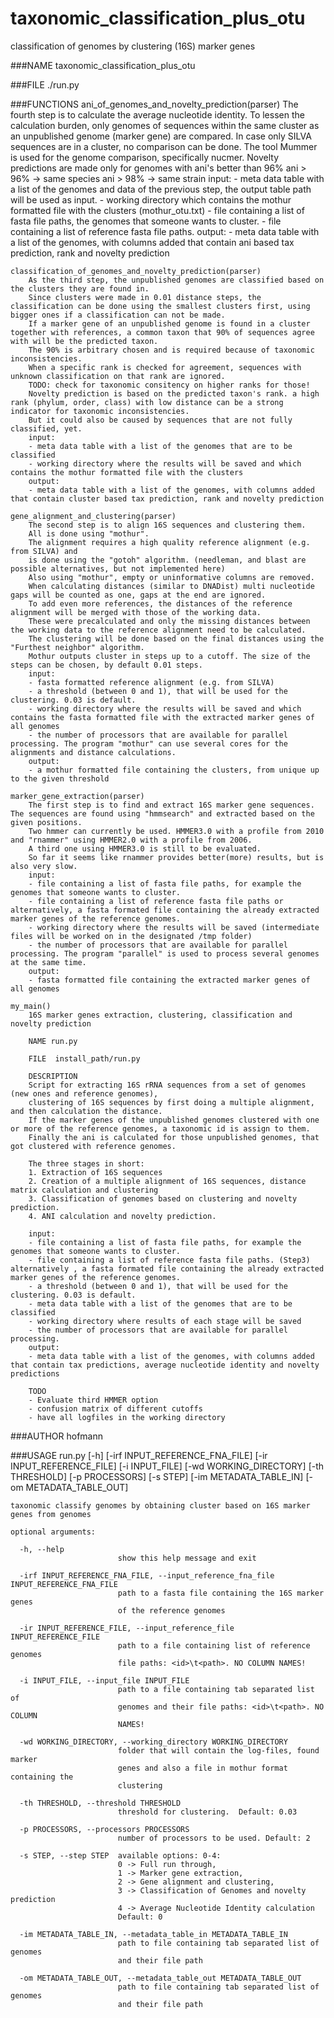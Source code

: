 taxonomic_classification_plus_otu
=================================

classification of genomes by clustering (16S) marker genes

###NAME
	taxonomic_classification_plus_otu

###FILE
	./run.py

###FUNCTIONS
	ani_of_genomes_and_novelty_prediction(parser)
		The fourth step is to calculate the average nucleotide identity.
		To lessen the calculation burden, only genomes of sequences within the same cluster as an unpublished genome (marker gene) are compared.
		In case only SILVA sequences are in a cluster, no comparison can be done.
		The tool Mummer is used for the genome comparison, specifically nucmer.
		Novelty predictions are made only for genomes with ani's better than 96%
		ani > 96% -> same species
		ani > 98% -> same strain
		input:
		- meta data table with a list of the genomes and data of the previous step, the output table path will be used as input.
		- working directory which contains the mothur formatted file with the clusters (mothur_otu.txt)
		- file containing a list of fasta file paths, the genomes that someone wants to cluster.
		- file containing a list of reference fasta file paths.
		output:
		- meta data table with a list of the genomes, with columns added that contain ani based tax prediction, rank and novelty prediction

	classification_of_genomes_and_novelty_prediction(parser)
		As the third step, the unpublished genomes are classified based on the clusters they are found in.
		Since clusters were made in 0.01 distance steps, the classification can be done using the smallest clusters first, using bigger ones if a classification can not be made.
		If a marker gene of an unpublished genome is found in a cluster together with references, a common taxon that 90% of sequences agree with will be the predicted taxon.
		The 90% is arbitrary chosen and is required because of taxonomic inconsistencies.
		When a specific rank is checked for agreement, sequences with unknown classification on that rank are ignored.
		TODO: check for taxonomic consitency on higher ranks for those!
		Novelty prediction is based on the predicted taxon's rank. a high rank (phylum, order, class) with low distance can be a strong indicator for taxonomic inconsistencies.
		But it could also be caused by sequences that are not fully classified, yet.
		input:
		- meta data table with a list of the genomes that are to be classified
		- working directory where the results will be saved and which contains the mothur formatted file with the clusters
		output:
		- meta data table with a list of the genomes, with columns added that contain cluster based tax prediction, rank and novelty prediction
		
	gene_alignment_and_clustering(parser)
		The second step is to align 16S sequences and clustering them.
		All is done using "mothur".
		The alignment requires a high quality reference alignment (e.g. from SILVA) and
		is done using the "gotoh" algorithm. (needleman, and blast are possible alternatives, but not implemented here)
		Also using "mothur", empty or uninformative columns are removed.
		When calculating distances (similar to DNADist) multi nucleotide gaps will be counted as one, gaps at the end are ignored.
		To add even more references, the distances of the reference alignment will be merged with those of the working data.
		These were precalculated and only the missing distances between the working data to the reference alignment need to be calculated.
		The clustering will be done based on the final distances using the "Furthest neighbor" algorithm.
		Mothur outputs cluster in steps up to a cutoff. The size of the steps can be chosen, by default 0.01 steps.
		input:
		- fasta formatted reference alignment (e.g. from SILVA)
		- a threshold (between 0 and 1), that will be used for the clustering. 0.03 is default.
		- working directory where the results will be saved and which contains the fasta formatted file with the extracted marker genes of all genomes
		- the number of processors that are available for parallel processing. The program "mothur" can use several cores for the alignments and distance calculations.
		output:
		- a mothur formatted file containing the clusters, from unique up to the given threshold
	
	marker_gene_extraction(parser)
		The first step is to find and extract 16S marker gene sequences. The sequences are found using "hmmsearch" and extracted based on the given positions.
		Two hmmer can currently be used. HMMER3.0 with a profile from 2010 and "rnammer" using HMMER2.0 with a profile from 2006.
		A third one using HMMER3.0 is still to be evaluated.
		So far it seems like rnammer provides better(more) results, but is also very slow.
		input:
		- file containing a list of fasta file paths, for example the genomes that someone wants to cluster.
		- file containing a list of reference fasta file paths or alternatively, a fasta formated file containing the already extracted marker genes of the reference genomes.
		- working directory where the results will be saved (intermediate files will be worked on in the designated /tmp folder)
		- the number of processors that are available for parallel processing. The program "parallel" is used to process several genomes at the same time.
		output:
		- fasta formatted file containing the extracted marker genes of all genomes
	
	my_main()
		16S marker genes extraction, clustering, classification and novelty prediction
		
		NAME run.py
		
		FILE  install_path/run.py
		
		DESCRIPTION
		Script for extracting 16S rRNA sequences from a set of genomes (new ones and reference genomes),
		clustering of 16S sequences by first doing a multiple alignment, and then calculation the distance.
		If the marker genes of the unpublished genomes clustered with one or more of the reference genomes, a taxonomic id is assign to them.
		Finally the ani is calculated for those unpublished genomes, that got clustered with reference genomes.
		
		The three stages in short:
		1. Extraction of 16S sequences
		2. Creation of a multiple alignment of 16S sequences, distance matrix calculation and clustering
		3. Classification of genomes based on clustering and novelty prediction.
		4. ANI calculation and novelty prediction.
		
		input:
		- file containing a list of fasta file paths, for example the genomes that someone wants to cluster.
		- file containing a list of reference fasta file paths. (Step3) alternatively , a fasta formated file containing the already extracted marker genes of the reference genomes.
		- a threshold (between 0 and 1), that will be used for the clustering. 0.03 is default.
		- meta data table with a list of the genomes that are to be classified
		- working directory where results of each stage will be saved
		- the number of processors that are available for parallel processing.
		output:
		- meta data table with a list of the genomes, with columns added that contain tax predictions, average nucleotide identity and novelty predictions
		
		TODO
		- Evaluate third HMMER option
		- confusion matrix of different cutoffs
		- have all logfiles in the working directory
	
###AUTHOR
    hofmann


###USAGE
	run.py [-h] [-irf INPUT_REFERENCE_FNA_FILE] [-ir INPUT_REFERENCE_FILE]
				  [-i INPUT_FILE] [-wd WORKING_DIRECTORY] [-th THRESHOLD]
				  [-p PROCESSORS] [-s STEP] [-im METADATA_TABLE_IN]
				  [-om METADATA_TABLE_OUT]
	
	taxonomic classify genomes by obtaining cluster based on 16S marker genes from genomes
	
	optional arguments:
	
	  -h, --help  
							show this help message and exit  
	  
	  -irf INPUT_REFERENCE_FNA_FILE, --input_reference_fna_file INPUT_REFERENCE_FNA_FILE  
							path to a fasta file containing the 16S marker genes  
							of the reference genomes  
							
	  -ir INPUT_REFERENCE_FILE, --input_reference_file INPUT_REFERENCE_FILE  
							path to a file containing list of reference genomes  
							file paths: <id>\t<path>. NO COLUMN NAMES!  
							
	  -i INPUT_FILE, --input_file INPUT_FILE  
							path to a file containing tab separated list of  
							genomes and their file paths: <id>\t<path>. NO COLUMN  
							NAMES!  
							
	  -wd WORKING_DIRECTORY, --working_directory WORKING_DIRECTORY  
							folder that will contain the log-files, found marker  
							genes and also a file in mothur format containing the  
							clustering  
							
	  -th THRESHOLD, --threshold THRESHOLD  
							threshold for clustering.  Default: 0.03  
							
	  -p PROCESSORS, --processors PROCESSORS  
							number of processors to be used. Default: 2  
							
	  -s STEP, --step STEP  available options: 0-4:  
							0 -> Full run through,  
							1 -> Marker gene extraction,  
							2 -> Gene alignment and clustering,  
							3 -> Classification of Genomes and novelty prediction  
							4 -> Average Nucleotide Identity calculation  
							Default: 0  
							
	  -im METADATA_TABLE_IN, --metadata_table_in METADATA_TABLE_IN  
							path to file containing tab separated list of genomes  
							and their file path  
							
	  -om METADATA_TABLE_OUT, --metadata_table_out METADATA_TABLE_OUT  
							path to file containing tab separated list of genomes  
							and their file path  
